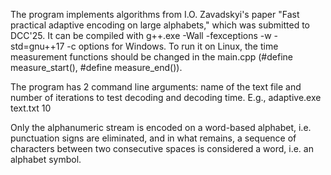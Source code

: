 The program implements algorithms from I.O. Zavadskyi's paper "Fast practical adaptive encoding on large alphabets," which was submitted to DCC'25.
It can be compiled with
g++.exe -Wall -fexceptions -w -std=gnu++17  -c
options for Windows. To run it on Linux, the time measurement functions should be changed in the main.cpp (#define measure_start(), #define measure_end()).

The program has 2 command line arguments: name of the text file and number of iterations to test decoding and decoding time. E.g.,
adaptive.exe text.txt 10

Only the alphanumeric stream is encoded on a word-based alphabet, i.e. punctuation signs are eliminated, and in what remains, a sequence of characters between two consecutive spaces is considered a word, i.e. an alphabet symbol.
